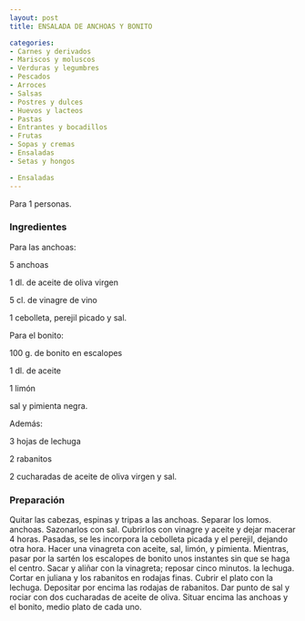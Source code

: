 ```yaml
---
layout: post
title: ENSALADA DE ANCHOAS Y BONITO

categories:
- Carnes y derivados
- Mariscos y moluscos
- Verduras y legumbres
- Pescados
- Arroces
- Salsas
- Postres y dulces
- Huevos y lacteos
- Pastas
- Entrantes y bocadillos
- Frutas
- Sopas y cremas
- Ensaladas
- Setas y hongos

- Ensaladas
---
```

Para 1 personas.

<h3>Ingredientes</h3>
Para las anchoas:

5 anchoas

1 dl. de aceite de oliva virgen

5 cl. de vinagre de vino

1 cebolleta, perejil picado y sal.

Para el bonito:

100 g. de bonito en escalopes

1 dl. de aceite

1 limón

sal y pimienta negra.

Además:

3 hojas de lechuga

2 rabanitos

2 cucharadas de aceite de oliva virgen y sal.

<h3>Preparación</h3>
Quitar las cabezas, espinas y tripas a las anchoas. Separar los lomos. anchoas. Sazonarlos con sal. Cubrirlos con vinagre y aceite y dejar macerar 4 horas. Pasadas, se les incorpora la cebolleta picada y el perejil, dejando otra hora. Hacer una vinagreta con aceite, sal, limón, y pimienta. Mientras, pasar por la sartén los escalopes de bonito unos instantes sin que se haga el centro. Sacar y aliñar con la vinagreta; reposar cinco minutos. la lechuga. Cortar en juliana y los rabanitos en rodajas finas. Cubrir el plato con la lechuga. Depositar por encima las rodajas de rabanitos. Dar punto de sal y rociar con dos cucharadas de aceite de oliva. Situar encima las anchoas y el bonito, medio plato de cada uno.

